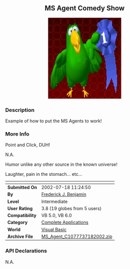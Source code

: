 ﻿<div align="center">

## MS Agent Comedy Show

<img src="PIC20027181347358977.jpg">
</div>

### Description

Example of how to put the MS Agents to work!
 
### More Info
 
Point and Click, DUH!

N.A.

Humor unlike any other source in the known universe!

Laughter, pain in the stomach... etc...


<span>             |<span>
---                |---
**Submitted On**   |2002-07-18 11:24:50
**By**             |[Frederick J\. Benjamin](https://github.com/Planet-Source-Code/PSCIndex/blob/master/ByAuthor/frederick-j-benjamin.md)
**Level**          |Intermediate
**User Rating**    |3.8 (19 globes from 5 users)
**Compatibility**  |VB 5\.0, VB 6\.0
**Category**       |[Complete Applications](https://github.com/Planet-Source-Code/PSCIndex/blob/master/ByCategory/complete-applications__1-27.md)
**World**          |[Visual Basic](https://github.com/Planet-Source-Code/PSCIndex/blob/master/ByWorld/visual-basic.md)
**Archive File**   |[MS\_Agent\_C1077737182002\.zip](https://github.com/Planet-Source-Code/frederick-j-benjamin-ms-agent-comedy-show__1-37040/archive/master.zip)

### API Declarations

N.A.





